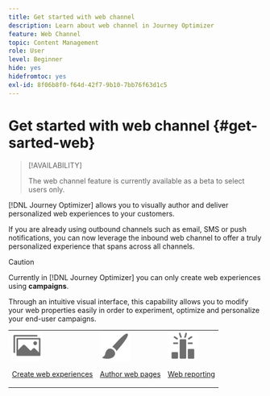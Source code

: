 ```yaml
---
title: Get started with web channel
description: Learn about web channel in Journey Optimizer
feature: Web Channel
topic: Content Management
role: User
level: Beginner
hide: yes
hidefromtoc: yes
exl-id: 8f06b8f0-f64d-42f7-9b10-7bb76f63d1c5
---
```

# Get started with web channel {#get-sarted-web}

>[!AVAILABILITY]
>
>The web channel feature is currently available as a beta to select users only.

[!DNL Journey Optimizer] allows you to visually author and deliver personalized web experiences to your customers.

If you are already using outbound channels such as email, SMS or push notifications, you can now leverage the inbound web channel to offer a truly personalized experience that spans across all channels.

>[!CAUTION]
>
>Currently in [!DNL Journey Optimizer] you can only create web experiences using **campaigns**.

Through an intuitive visual interface, this capability allows you to modify your web properties easily in order to experiment, optimize and personalize your end-user campaigns.

<!--
[Learn more on web channel in this video](#video)
-->

<table>
<tr>
<td><img src="../assets/do-not-localize/icon_assets.svg" width="60px"><p><a href="create-web.md">Create web experiences</a></p></td>
<td><img src="../assets/do-not-localize/icon_design.svg" width="60px"><p><a href="author-web.md">Author web pages</a></p></td>
<td><img src="../assets/do-not-localize/monitor.svg" width="60px"><p><a href="web-report.md">Web reporting</a></p></td>
</tr>
</table>

<!--
## How-to video{#video}

The video below shows how to 

>[!VIDEO]()
-->
